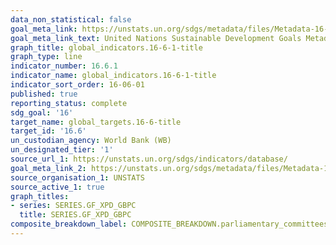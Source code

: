 ```yaml
---
data_non_statistical: false
goal_meta_link: https://unstats.un.org/sdgs/metadata/files/Metadata-16-06-01.pdf
goal_meta_link_text: United Nations Sustainable Development Goals Metadata (pdf 1361kB)
graph_title: global_indicators.16-6-1-title
graph_type: line
indicator_number: 16.6.1
indicator_name: global_indicators.16-6-1-title
indicator_sort_order: 16-06-01
published: true
reporting_status: complete
sdg_goal: '16'
target_name: global_targets.16-6-title
target_id: '16.6'
un_custodian_agency: World Bank (WB)
un_designated_tier: '1'
source_url_1: https://unstats.un.org/sdgs/indicators/database/
goal_meta_link_2: https://unstats.un.org/sdgs/metadata/files/Metadata-16-06-01.pdf
source_organisation_1: UNSTATS
source_active_1: true
graph_titles:
- series: SERIES.GF_XPD_GBPC
  title: SERIES.GF_XPD_GBPC
composite_breakdown_label: COMPOSITE_BREAKDOWN.parliamentary_committees
---
```

